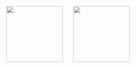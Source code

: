 
<div align="center">
<span>&emsp;&emsp;</span>
<img height="150px" src="https://github-readme-stats-md2pnao1q-amadeus075.vercel.app/api?username=Amadeus-1048&count_private=true&show_icons=true&theme=tokyonight" /><span>&emsp;&emsp;</span><img height="150px" src="https://github-readme-stats-md2pnao1q-amadeus075.vercel.app/api/top-langs/?username=Amadeus-1048&hide=html&layout=compact&theme=tokyonight" />
<span>&emsp;&emsp;</span>
</div>

<!-- <div align="center">
    <img  src="https://activity-graph.herokuapp.com/graph?username=Amadeus-1048&theme=tokyo-night" />
</div> -->


<!--
**Amadeus-1048/Amadeus-1048** is a ✨ _special_ ✨ repository because its `README.md` (this file) appears on your GitHub profile.

Here are some ideas to get you started:

- 🔭 I’m currently working on ...
- 🌱 I’m currently learning ...
- 👯 I’m looking to collaborate on ...
- 🤔 I’m looking for help with ...
- 💬 Ask me about ...
- 📫 How to reach me: ...
- 😄 Pronouns: ...
- ⚡ Fun fact: ...
-->
